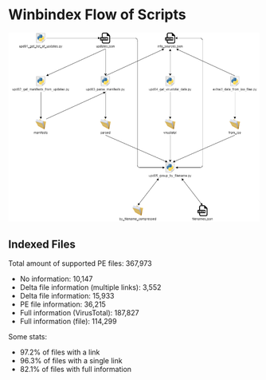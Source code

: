 # Winbindex Flow of Scripts

![winbindex-scripts-flow.png](winbindex-scripts-flow.png)

## Indexed Files

<!--FileStats-->
Total amount of supported PE files: 367,973

* No information: 10,147
* Delta file information (multiple links): 3,552
* Delta file information: 15,933
* PE file information: 36,215
* Full information (VirusTotal): 187,827
* Full information (file): 114,299

Some stats:

* 97.2% of files with a link
* 96.3% of files with a single link
* 82.1% of files with full information
<!--/FileStats-->

